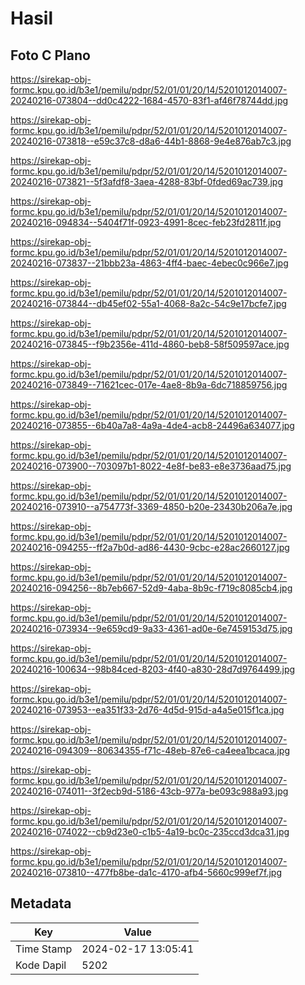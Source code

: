 # Hasil

## Foto C Plano

https://sirekap-obj-formc.kpu.go.id/b3e1/pemilu/pdpr/52/01/01/20/14/5201012014007-20240216-073804--dd0c4222-1684-4570-83f1-af46f78744dd.jpg

https://sirekap-obj-formc.kpu.go.id/b3e1/pemilu/pdpr/52/01/01/20/14/5201012014007-20240216-073818--e59c37c8-d8a6-44b1-8868-9e4e876ab7c3.jpg

https://sirekap-obj-formc.kpu.go.id/b3e1/pemilu/pdpr/52/01/01/20/14/5201012014007-20240216-073821--5f3afdf8-3aea-4288-83bf-0fded69ac739.jpg

https://sirekap-obj-formc.kpu.go.id/b3e1/pemilu/pdpr/52/01/01/20/14/5201012014007-20240216-094834--5404f71f-0923-4991-8cec-feb23fd2811f.jpg

https://sirekap-obj-formc.kpu.go.id/b3e1/pemilu/pdpr/52/01/01/20/14/5201012014007-20240216-073837--21bbb23a-4863-4ff4-baec-4ebec0c966e7.jpg

https://sirekap-obj-formc.kpu.go.id/b3e1/pemilu/pdpr/52/01/01/20/14/5201012014007-20240216-073844--db45ef02-55a1-4068-8a2c-54c9e17bcfe7.jpg

https://sirekap-obj-formc.kpu.go.id/b3e1/pemilu/pdpr/52/01/01/20/14/5201012014007-20240216-073845--f9b2356e-411d-4860-beb8-58f509597ace.jpg

https://sirekap-obj-formc.kpu.go.id/b3e1/pemilu/pdpr/52/01/01/20/14/5201012014007-20240216-073849--71621cec-017e-4ae8-8b9a-6dc718859756.jpg

https://sirekap-obj-formc.kpu.go.id/b3e1/pemilu/pdpr/52/01/01/20/14/5201012014007-20240216-073855--6b40a7a8-4a9a-4de4-acb8-24496a634077.jpg

https://sirekap-obj-formc.kpu.go.id/b3e1/pemilu/pdpr/52/01/01/20/14/5201012014007-20240216-073900--703097b1-8022-4e8f-be83-e8e3736aad75.jpg

https://sirekap-obj-formc.kpu.go.id/b3e1/pemilu/pdpr/52/01/01/20/14/5201012014007-20240216-073910--a754773f-3369-4850-b20e-23430b206a7e.jpg

https://sirekap-obj-formc.kpu.go.id/b3e1/pemilu/pdpr/52/01/01/20/14/5201012014007-20240216-094255--ff2a7b0d-ad86-4430-9cbc-e28ac2660127.jpg

https://sirekap-obj-formc.kpu.go.id/b3e1/pemilu/pdpr/52/01/01/20/14/5201012014007-20240216-094256--8b7eb667-52d9-4aba-8b9c-f719c8085cb4.jpg

https://sirekap-obj-formc.kpu.go.id/b3e1/pemilu/pdpr/52/01/01/20/14/5201012014007-20240216-073934--9e659cd9-9a33-4361-ad0e-6e7459153d75.jpg

https://sirekap-obj-formc.kpu.go.id/b3e1/pemilu/pdpr/52/01/01/20/14/5201012014007-20240216-100634--98b84ced-8203-4f40-a830-28d7d9764499.jpg

https://sirekap-obj-formc.kpu.go.id/b3e1/pemilu/pdpr/52/01/01/20/14/5201012014007-20240216-073953--ea351f33-2d76-4d5d-915d-a4a5e015f1ca.jpg

https://sirekap-obj-formc.kpu.go.id/b3e1/pemilu/pdpr/52/01/01/20/14/5201012014007-20240216-094309--80634355-f71c-48eb-87e6-ca4eea1bcaca.jpg

https://sirekap-obj-formc.kpu.go.id/b3e1/pemilu/pdpr/52/01/01/20/14/5201012014007-20240216-074011--3f2ecb9d-5186-43cb-977a-be093c988a93.jpg

https://sirekap-obj-formc.kpu.go.id/b3e1/pemilu/pdpr/52/01/01/20/14/5201012014007-20240216-074022--cb9d23e0-c1b5-4a19-bc0c-235ccd3dca31.jpg

https://sirekap-obj-formc.kpu.go.id/b3e1/pemilu/pdpr/52/01/01/20/14/5201012014007-20240216-073810--477fb8be-da1c-4170-afb4-5660c999ef7f.jpg


## Metadata

| Key        | Value               |
| ---------- | ------------------- |
| Time Stamp | 2024-02-17 13:05:41 |
| Kode Dapil | 5202                |



